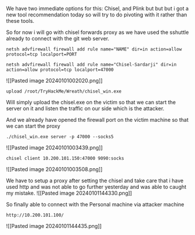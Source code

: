 
We have two immediate options for this: Chisel, and Plink but but but i got a new tool recommendation today so will try to do pivoting with it rather than these tools.

So for now i will go with chisel forwards proxy as we have used the sshuttle already to connect with the git web server.

```
netsh advfirewall firewall add rule name="NAME" dir=in action=allow protocol=tcp localport=PORT
```

```
netsh advfirewall firewall add rule name="Chisel-Sardarji" dir=in action=allow protocol=tcp localport=47000
```
![[Pasted image 20240101002020.png]]


```
upload /root/TryHackMe/Wreath/chisel_win.exe
```
Will simply upload the chisel.exe on the victim so that we can start the server on it and listen the traffic on our side which is the attacker.

And we already have opened the firewall port on the victim machine so that we can start the proxy

```
./chisel_win.exe server -p 47000 --socks5
```
![[Pasted image 20240101003439.png]]

```
chisel client 10.200.101.150:47000 9090:socks
```
![[Pasted image 20240101003508.png]]

We have to setup a proxy after setting the chisel and take care that i have used http and was not able to go further yesterday and was able to caught my mistake.
![[Pasted image 20240101144330.png]]


So finally able to connect with the Personal machine via attacker machine
```
http://10.200.101.100/
```
![[Pasted image 20240101144435.png]]

